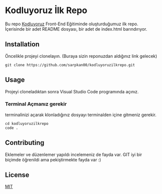 # Kodluyoruz İlk Repo
Bu repo [Kodluyoruz](https://www.kodluyoruz.org/) Front-End Eğitiminde oluşturduğumuz ilk repo. İçerisinde bir adet README dosyası, bir adet de index.html barındırıyor.

## Installation
Öncelikle projeyi clonelayın. (Buraya sizin reponuzdan aldığınız link gelecek)
```
git clone https://github.com/sarpkan00/kodluyoruzilkrepo.git
```
## Usage
Projeyi cloneladıktan sonra Visual Studio Code programında açınız.

### Terminal Açmanız gerekir
terminalinizi açarak klonladığınız dosyayı terminalden içine gitmeniz gerekir.

```
cd kodluyoruzilkrepo
code .
```
## Contributing
Eklemeler ve düzenlemer yapıldı incelemeniz de fayda var. GIT iyi bir biçimde öğrenildi ama pekiştirmekte fayda var :)

## License
[MIT](https://choosealicense.com/licenses/mit/)
